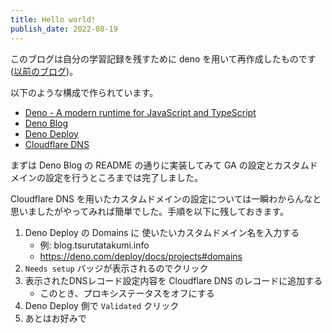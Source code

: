 ```yaml
---
title: Hello world!
publish_date: 2022-08-19
---
```


このブログは自分の学習記録を残すために deno を用いて再作成したものです([以前のブログ](https://blog-tsurutatakumi-info.pages.dev/))。

以下のような構成で作られています。

- [Deno - A modern runtime for JavaScript and TypeScript](https://deno.land/)
- [Deno Blog](https://github.com/denoland/deno_blog)
- [Deno Deploy](https://deno.com/deploy)
- [Cloudflare DNS](https://www.cloudflare.com/ja-jp/dns/)

まずは Deno Blog の README の通りに実装してみて GA の設定とカスタムドメインの設定を行うところまでは完了しました。

Cloudflare DNS を用いたカスタムドメインの設定については一瞬わからんなと思いましたがやってみれば簡単でした。手順を以下に残しておきます。

1. Deno Deploy の Domains に 使いたいカスタムドメイン名を入力する
    - 例: blog.tsurutatakumi.info
    - https://deno.com/deploy/docs/projects#domains
1. `Needs setup` バッジが表示されるのでクリック
1. 表示されたDNSレコード設定内容を Cloudflare DNS のレコードに追加する
    - このとき、プロキシステータスをオフにする
1. Deno Deploy 側で `Validated` クリック
1. あとはお好みで